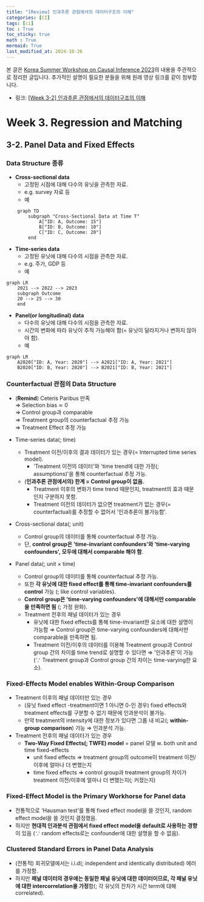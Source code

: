 ```yaml
---
title: "[Review] 인과추론 관점에서의 데이터구조의 이해"
categories: [CI]
tags: [ci]
toc : True
toc_sticky: true
math : True
mermaid: True
last_modified_at: 2024-10-26
---
```


본 글은 [Korea Summer Workshop on Causal Inference 2023](https://www.youtube.com/playlist?list=PLKKkeayRo4PUyqxgszL-biEZOOA9j61HT)의 내용을 주관적으로 정리한 글입니다. 추가적인 설명이 필요한 분들을 위해 원래 영상 링크를 같이 첨부합니다. 

- 링크: [[Week 3-2] 인과추론 관점에서의 데이터구조의 이해](https://www.youtube.com/watch?v=yZOTgQfVfxQ&list=PLKKkeayRo4PUyqxgszL-biEZOOA9j61HT&index=10)

# Week 3.  Regression and Matching
## 3-2. Panel Data and Fixed Effects
### Data Structure 종류
- **Cross-sectional data**
	- 고정된 시점에 대해 다수의 유닛을 관측한 자료.
	- e.g. survey 자료 등
	- 예
```mermaid
	graph TD
		subgraph "Cross-Sectional Data at Time T"
			A["ID: A, Outcome: 15"]
			B["ID: B, Outcome: 10"]
			C["ID: C, Outcome: 20"]
		end
```


- **Time-series data**
	- 고정된 유닛에 대해 다수의 시점을 관측한 자료.
	- e.g. 주가, GDP 등
	- 예
```mermaid
graph LR
    2021 --> 2022 --> 2023
    subgraph Outcome
    20 --> 25 --> 30
    end
```


- **Panel(or longitudinal) data**
	- 다수의 유닛에 대해 다수의 시점을 관측한 자료.
	- 시간의 변화에 따라 유닛이 추적 가능해야 함(= 유닛이 달라지거나 변하지 않아야 함).
	- 예
```mermaid
graph LR
    A2020["ID: A, Year: 2020"] --> A2021["ID: A, Year: 2021"]
    B2020["ID: B, Year: 2020"] --> B2021["ID: B, Year: 2021"]
```


### Counterfactual 관점의 Data Structure
- (**Remind**) Ceteris Paribus 만족    
	⇒ Selection bias $\simeq$ 0    
	⇒ Control group과 comparable    
	⇒ Treatment group의 counterfactual 추정 가능    
	⇒ Treatment Effect 추정 가능   
	
- Time-series data(; time)
	- Treatment 이전/이후의 결과 데이터가 있는 경우(= Interrupted time series model).
		- 'Treatment 이전의 데이터'와 'time trend에 대한 가정(; assumptions)'을 통해 counterfactual 추정 가능.
	- (**인과추론 관점에서의) 한계 = Control group이 없음.**
		- Treatment 이후의 변화가 time trend 때문인지, treatment의 효과 때문인지 구분하지 못함.
		- Treatment 이전의 데이터가 없으면 treatment가 없는 경우(= counterfactual)를 추정할 수 없어서 '인과추론이 불가능함'.

 - Cross-sectional data(; unit)
	 - Control group의 데이터를 통해 counterfactual 추정 가능.
	 - 단, **control group은 'time-invariant confounders'와 'time-varying confounders', 모두에 대해서 comparable 해야 함**.

- Panel data(; unit $\times$ time)
	- Control group의 데이터를 통해 counterfactual 추정 가능. 
	- 또한 **각 유닛에 대한 fixed effect를 통해 time-invariant confounders를 control** 가능 (; like control variables).
	- **Control group은 'time-varying confounders'에 대해서만 comparable을 만족하면 됨** (; 가정 완화).
	- Treatment 전후의 패널 데이터가 있는 경우
		- 유닛에 대한 fixed effects를 통해 time-invariant한 요소에 대한 설명이 가능함 ⇒ Control group은 time-varying confounders에 대해서만 comparable을 만족하면 됨.
		- Treatment 이전/이후의 데이터를 이용해 Treatment group과 Control group 간의 차이를 time trend로 설명할 수 있다면 ⇒ '인과추론'이 가능 ($\because$ Treatment group과 Control group 간의 차이는 time-varying한 요소).


### Fixed-Effects Model enables Within-Group Comparison
- Treatment 이후의 패널 데이터만 있는 경우
	- (유닛 fixed effect -treatment이면 1 아니면 0-인 경우) fixed effects와 treatment effects를 구분할 수 없기 때문에 인과분석이 불가능.
	- 만약 treatment의 intensity에 대한 정보가 있다면 그룹 내 비교(; **within-group comparison**) 가능 ⇒ 인과분석 가능.
- Treatment 전후의 패널 데이터가 있는 경우
	- **Two-Way Fixed Effects(; TWFE) model** = panel 모델 w. both unit and time fixed-effects
		- unit fixed effects ⇒ treatment group의 outcome이 treatment 이전/이후에 얼마나 더 변했는지
		- time fixed effects ⇒ control group과 treatment group의 차이가 treatment 이전/이후에 얼마나 더 변했는지(; 커졌는지)


### Fixed-Effect Model is the Primary Workhorse for Panel data
- 전통적으로 'Hausman test'를 통해 fixed effect model을 쓸 것인지, random effect model을 쓸 것인지 결정했음.
- 하지만 **현대적 인과분석 관점에서 fixed effect model을 default로 사용하는 경향**이 있음 ($\because$ random effects로는 confounder에 대한 설명을 할 수 없음).


### Clustered Standard Errors in Panel Data Analysis
- (전통적) 회귀모델에서는 i.i.d(; independent and identically distributed) 에러를 가정함.
- 하지만 **패널 데이터의 경우에는 동일한 패널 유닛에 대한 데이터이므로, 각 패널 유닛에 대한 intercorrelation을 가정**함(; 각 유닛의 잔차가 시간 term에 대해 correlated).
